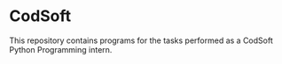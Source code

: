 # CodSoft
This repository contains programs for the tasks performed as a CodSoft Python Programming intern.
